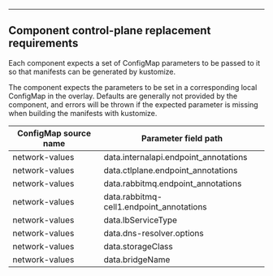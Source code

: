 ---
## Component control-plane replacement requirements

Each component expects a set of ConfigMap parameters to be passed to it so that
manifests can be generated by kustomize.

The component expects the parameters to be set in a corresponding local
ConfigMap in the overlay. Defaults are generally not provided by the component,
and errors will be thrown if the expected parameter is missing when building
the manifests with kustomize.

| ConfigMap source name | Parameter field path |
| ----------- | ---------- |
| network-values | data.internalapi.endpoint_annotations |
| network-values | data.ctlplane.endpoint_annotations |
| network-values | data.rabbitmq.endpoint_annotations |
| network-values | data.rabbitmq-cell1.endpoint_annotations |
| network-values | data.lbServiceType |
| network-values | data.dns-resolver.options |
| network-values | data.storageClass |
| network-values | data.bridgeName |
